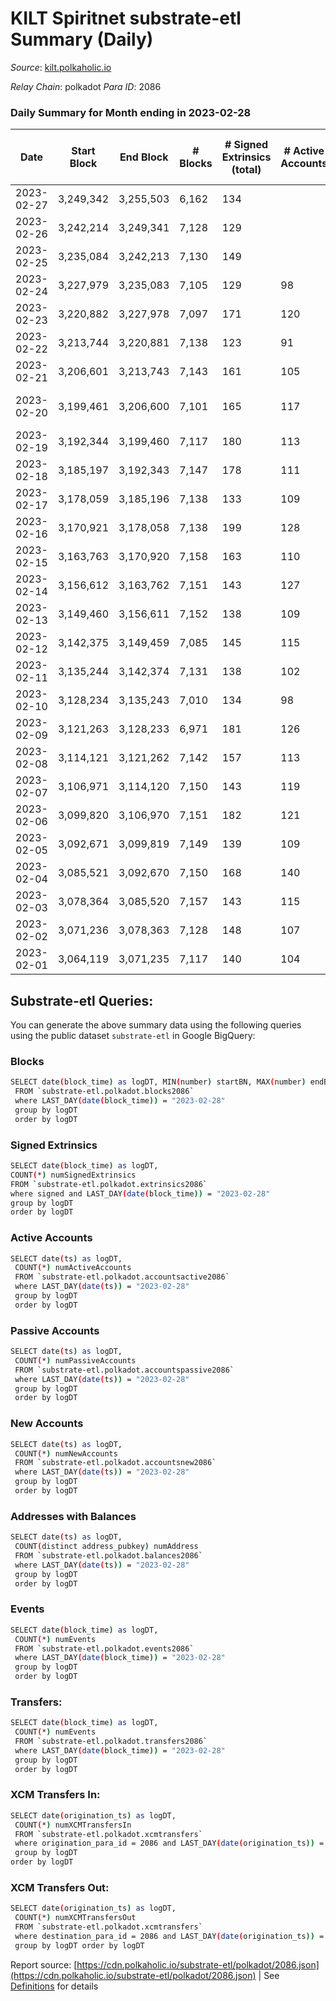 # KILT Spiritnet substrate-etl Summary (Daily)

_Source_: [kilt.polkaholic.io](https://kilt.polkaholic.io)

*Relay Chain*: polkadot
*Para ID*: 2086



### Daily Summary for Month ending in 2023-02-28


| Date | Start Block | End Block | # Blocks | # Signed Extrinsics (total) | # Active Accounts | # Passive | # New | # Addresses with Balances | # Events | # Transfers | # XCM Transfers In | # XCM Transfers Out | Issues | 
| ---- | ----------- | --------- | -------- | --------------------------- | ----------------- | --------- | ----- | ------------------------- | -------- | ----------- | ------------------ | ------------------- | ------ |
| 2023-02-27 | 3,249,342 | 3,255,503 | 6,162 | 134 |  |  |  |  | 31,989 | 39  |   |   |  |
| 2023-02-26 | 3,242,214 | 3,249,341 | 7,128 | 129 |  |  |  | 18,076 | 36,786 | 37  |   |   |  |
| 2023-02-25 | 3,235,084 | 3,242,213 | 7,130 | 149 |  |  |  | 18,067 | 36,896 | 60  |   |   |  |
| 2023-02-24 | 3,227,979 | 3,235,083 | 7,105 | 129 | 98 | 8 | 6 | 18,061 | 36,612 | 39  |   |   |  |
| 2023-02-23 | 3,220,882 | 3,227,978 | 7,097 | 171 | 120 | 20 | 14 | 18,057 | 36,992 | 48  |   |   |  |
| 2023-02-22 | 3,213,744 | 3,220,881 | 7,138 | 123 | 91 | 23 | 7 | 18,045 | 36,747 | 51  |   |   |  |
| 2023-02-21 | 3,206,601 | 3,213,743 | 7,143 | 161 | 105 | 11 | 4 | 18,038 | 37,102 | 50  |   |   |  |
| 2023-02-20 | 3,199,461 | 3,206,600 | 7,101 | 165 | 117 | 16 | 8 | 18,034 | 34,396 | 43  |   |   | 39 missing (0.55%) |
| 2023-02-19 | 3,192,344 | 3,199,460 | 7,117 | 180 | 113 | 19 | 7 | 18,028 | 29,996 | 65  |   |   |  |
| 2023-02-18 | 3,185,197 | 3,192,343 | 7,147 | 178 | 111 | 13 | 11 | 18,021 | 30,102 | 51  |   |   |  |
| 2023-02-17 | 3,178,059 | 3,185,196 | 7,138 | 133 | 109 | 18 | 11 | 18,010 | 29,721 | 54  |   |   |  |
| 2023-02-16 | 3,170,921 | 3,178,058 | 7,138 | 199 | 128 | 15 | 4 | 17,999 | 30,322 | 63  |   |   |  |
| 2023-02-15 | 3,163,763 | 3,170,920 | 7,158 | 163 | 110 | 15 | 10 | 17,997 | 30,022 | 43  |   |   |  |
| 2023-02-14 | 3,156,612 | 3,163,762 | 7,151 | 143 | 127 | 10 | 5 | 17,989 | 29,830 | 64  |   |   |  |
| 2023-02-13 | 3,149,460 | 3,156,611 | 7,152 | 138 | 109 | 14 | 8 | 17,985 | 29,825 | 36  |   |   |  |
| 2023-02-12 | 3,142,375 | 3,149,459 | 7,085 | 145 | 115 | 17 | 10 | 17,977 | 29,626 | 50  |   |   |  |
| 2023-02-11 | 3,135,244 | 3,142,374 | 7,131 | 138 | 102 | 10 | 10 | 17,970 | 29,737 | 29  |   |   |  |
| 2023-02-10 | 3,128,234 | 3,135,243 | 7,010 | 134 | 98 | 13 | 8 | 17,962 | 29,193 | 49  |   |   |  |
| 2023-02-09 | 3,121,263 | 3,128,233 | 6,971 | 181 | 126 | 15 | 1 | 17,957 | 29,444 | 43  |   |   |  |
| 2023-02-08 | 3,114,121 | 3,121,262 | 7,142 | 157 | 113 | 6 | 6 | 17,958 | 29,942 | 42  |   |   |  |
| 2023-02-07 | 3,106,971 | 3,114,120 | 7,150 | 143 | 119 | 20 | 9 | 17,953 | 29,857 | 62  |   |   |  |
| 2023-02-06 | 3,099,820 | 3,106,970 | 7,151 | 182 | 121 | 17 | 8 | 17,947 | 30,189 | 38  |   |   |  |
| 2023-02-05 | 3,092,671 | 3,099,819 | 7,149 | 139 | 109 | 9 | 5 | 17,941 | 29,831 | 43  |   |   |  |
| 2023-02-04 | 3,085,521 | 3,092,670 | 7,150 | 168 | 140 | 18 | 8 | 17,939 | 30,055 | 88  |   |   |  |
| 2023-02-03 | 3,078,364 | 3,085,520 | 7,157 | 143 | 115 | 10 | 5 | 17,932 | 29,900 | 37  |   |   |  |
| 2023-02-02 | 3,071,236 | 3,078,363 | 7,128 | 148 | 107 | 15 | 10 | 17,929 | 29,814 | 50  |   |   |  |
| 2023-02-01 | 3,064,119 | 3,071,235 | 7,117 | 140 | 104 | 7 | 1 | 17,919 | 29,711 | 45  |   |   |  |

## Substrate-etl Queries:
You can generate the above summary data using the following queries using the public dataset `substrate-etl` in Google BigQuery:

### Blocks
```bash
SELECT date(block_time) as logDT, MIN(number) startBN, MAX(number) endBN, COUNT(*) numBlocks 
 FROM `substrate-etl.polkadot.blocks2086`  
 where LAST_DAY(date(block_time)) = "2023-02-28" 
 group by logDT 
 order by logDT
```

### Signed Extrinsics
```bash
SELECT date(block_time) as logDT, 
COUNT(*) numSignedExtrinsics 
FROM `substrate-etl.polkadot.extrinsics2086`  
where signed and LAST_DAY(date(block_time)) = "2023-02-28" 
group by logDT 
order by logDT
```

### Active Accounts
```bash
SELECT date(ts) as logDT, 
 COUNT(*) numActiveAccounts 
 FROM `substrate-etl.polkadot.accountsactive2086` 
 where LAST_DAY(date(ts)) = "2023-02-28" 
 group by logDT 
 order by logDT
```

### Passive Accounts
```bash
SELECT date(ts) as logDT, 
 COUNT(*) numPassiveAccounts 
 FROM `substrate-etl.polkadot.accountspassive2086` 
 where LAST_DAY(date(ts)) = "2023-02-28" 
 group by logDT 
 order by logDT
```

### New Accounts
```bash
SELECT date(ts) as logDT, 
 COUNT(*) numNewAccounts 
 FROM `substrate-etl.polkadot.accountsnew2086` 
 where LAST_DAY(date(ts)) = "2023-02-28" 
 group by logDT
 order by logDT
```

### Addresses with Balances
```bash
SELECT date(ts) as logDT,
 COUNT(distinct address_pubkey) numAddress 
 FROM `substrate-etl.polkadot.balances2086` 
 where LAST_DAY(date(ts)) = "2023-02-28" 
 group by logDT 
 order by logDT
```

### Events
```bash
SELECT date(block_time) as logDT, 
 COUNT(*) numEvents 
 FROM `substrate-etl.polkadot.events2086` 
 where LAST_DAY(date(block_time)) = "2023-02-28" 
 group by logDT 
 order by logDT
```

### Transfers:
```bash
SELECT date(block_time) as logDT, 
 COUNT(*) numEvents 
 FROM `substrate-etl.polkadot.transfers2086` 
 where LAST_DAY(date(block_time)) = "2023-02-28" 
 group by logDT 
 order by logDT
```

### XCM Transfers In:
```bash
SELECT date(origination_ts) as logDT, 
 COUNT(*) numXCMTransfersIn 
 FROM `substrate-etl.polkadot.xcmtransfers` 
 where origination_para_id = 2086 and LAST_DAY(date(origination_ts)) = "2023-02-28" 
 group by logDT 
order by logDT
```

### XCM Transfers Out:
```bash
SELECT date(origination_ts) as logDT, 
 COUNT(*) numXCMTransfersOut 
 FROM `substrate-etl.polkadot.xcmtransfers` 
 where destination_para_id = 2086 and LAST_DAY(date(origination_ts)) = "2023-02-28" 
 group by logDT order by logDT
```


Report source: [https://cdn.polkaholic.io/substrate-etl/polkadot/2086.json](https://cdn.polkaholic.io/substrate-etl/polkadot/2086.json) | See [Definitions](/DEFINITIONS.md) for details
